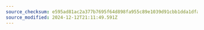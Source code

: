 ```yaml
---
source_checksum: e595ad81ac2a377b7695f64d898fa955c89e1039d91cbb1dda1dfa1218e47b8e
source_modified: 2024-12-12T21:11:49.591Z
---
```


